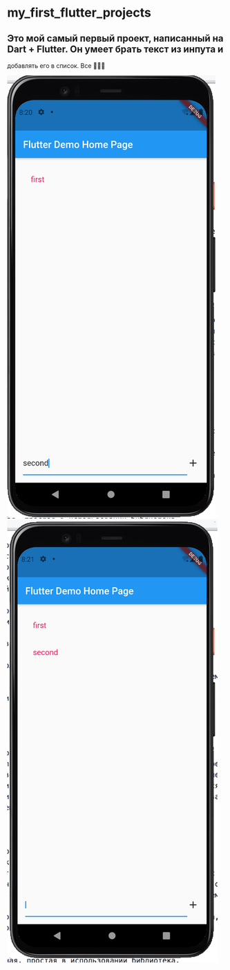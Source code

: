 # my_first_flutter_projects

## Это мой самый первый проект, написанный на Dart + Flutter. Он умеет брать текст из инпута и
добавлять его в список. Все 🤡🤡🤡

![телефончик](images/1.png)
![телефончик](images/2.png)
